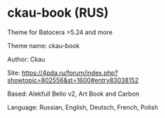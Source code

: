 # ckau-book (RUS)
Theme for Batocera >5.24 and more

Theme name:     ckau-book

Author:         Ckau

Site: https://4pda.ru/forum/index.php?showtopic=802556&st=1600#entry83038152

Based:      Alekfull Bello v2, Art Book and Carbon

Language: Russian, English, Deutsch, French, Polish
